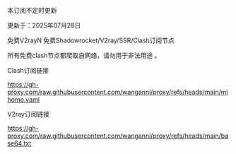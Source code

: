 本订阅不定时更新

更新于：2025年07月28日


免费V2rayN 免费Shadowrocket/V2ray/SSR/Clash订阅节点

所有免费clash节点都爬取自网络，请勿用于非法用途 。



Clash订阅链接

https://gh-proxy.com/raw.githubusercontent.com/wanganni/proxy/refs/heads/main/mihomo.yaml

V2ray订阅链接

https://gh-proxy.com/raw.githubusercontent.com/wanganni/proxy/refs/heads/main/base64.txt
